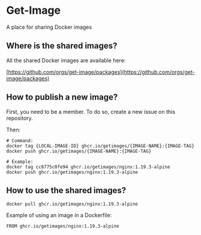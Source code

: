 # Get-Image

A place for sharing Docker images

## Where is the shared images?

All the shared Docker images are available here:

[https://github.com/orgs/get-image/packages](https://github.com/orgs/get-image/packages)

## How to publish a new image?

First, you need to be a member. To do so, create a new issue on this repository.

Then:
```
# Command:
docker tag {LOCAL-IMAGE-ID} ghcr.io/getimages/{IMAGE-NAME}:{IMAGE-TAG}
docker push ghcr.io/getimages/{IMAGE-NAME}:{IMAGE-TAG}

# Example:
docker tag cc8775c0fe94 ghcr.io/getimages/nginx:1.19.3-alpine
docker push ghcr.io/getimages/nginx:1.19.3-alpine
```

## How to use the shared images?

```
docker pull ghcr.io/getimages/nginx:1.19.3-alpine
```

Example of using an image in a Dockerfile:
```
FROM ghcr.io/getimages/nginx:1.19.3-alpine
```
